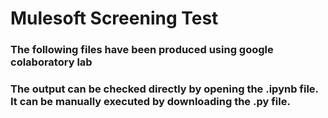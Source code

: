 # Mulesoft Screening Test 
<h3>The following files have been produced using google colaboratory lab<h3>
<p>The output can be checked directly by opening the .ipynb file. <br>
It can be manually executed by downloading the .py file.<p>
